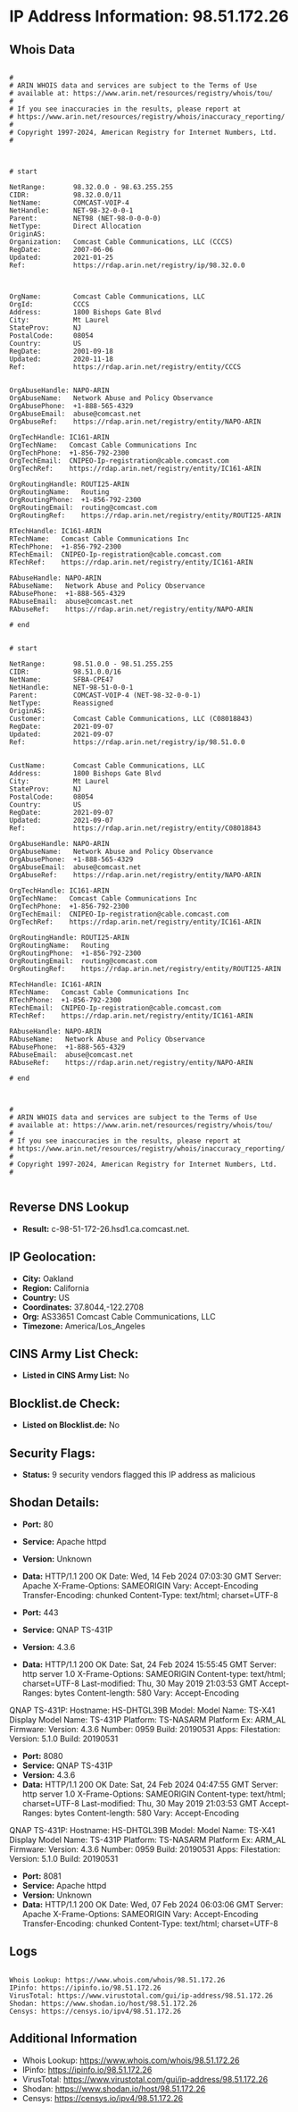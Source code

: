 # IP Address Information: 98.51.172.26

## Whois Data
```

#
# ARIN WHOIS data and services are subject to the Terms of Use
# available at: https://www.arin.net/resources/registry/whois/tou/
#
# If you see inaccuracies in the results, please report at
# https://www.arin.net/resources/registry/whois/inaccuracy_reporting/
#
# Copyright 1997-2024, American Registry for Internet Numbers, Ltd.
#



# start

NetRange:       98.32.0.0 - 98.63.255.255
CIDR:           98.32.0.0/11
NetName:        COMCAST-VOIP-4
NetHandle:      NET-98-32-0-0-1
Parent:         NET98 (NET-98-0-0-0-0)
NetType:        Direct Allocation
OriginAS:       
Organization:   Comcast Cable Communications, LLC (CCCS)
RegDate:        2007-06-06
Updated:        2021-01-25
Ref:            https://rdap.arin.net/registry/ip/98.32.0.0



OrgName:        Comcast Cable Communications, LLC
OrgId:          CCCS
Address:        1800 Bishops Gate Blvd
City:           Mt Laurel
StateProv:      NJ
PostalCode:     08054
Country:        US
RegDate:        2001-09-18
Updated:        2020-11-18
Ref:            https://rdap.arin.net/registry/entity/CCCS


OrgAbuseHandle: NAPO-ARIN
OrgAbuseName:   Network Abuse and Policy Observance
OrgAbusePhone:  +1-888-565-4329 
OrgAbuseEmail:  abuse@comcast.net
OrgAbuseRef:    https://rdap.arin.net/registry/entity/NAPO-ARIN

OrgTechHandle: IC161-ARIN
OrgTechName:   Comcast Cable Communications Inc
OrgTechPhone:  +1-856-792-2300 
OrgTechEmail:  CNIPEO-Ip-registration@cable.comcast.com
OrgTechRef:    https://rdap.arin.net/registry/entity/IC161-ARIN

OrgRoutingHandle: ROUTI25-ARIN
OrgRoutingName:   Routing
OrgRoutingPhone:  +1-856-792-2300 
OrgRoutingEmail:  routing@comcast.com
OrgRoutingRef:    https://rdap.arin.net/registry/entity/ROUTI25-ARIN

RTechHandle: IC161-ARIN
RTechName:   Comcast Cable Communications Inc
RTechPhone:  +1-856-792-2300 
RTechEmail:  CNIPEO-Ip-registration@cable.comcast.com
RTechRef:    https://rdap.arin.net/registry/entity/IC161-ARIN

RAbuseHandle: NAPO-ARIN
RAbuseName:   Network Abuse and Policy Observance
RAbusePhone:  +1-888-565-4329 
RAbuseEmail:  abuse@comcast.net
RAbuseRef:    https://rdap.arin.net/registry/entity/NAPO-ARIN

# end


# start

NetRange:       98.51.0.0 - 98.51.255.255
CIDR:           98.51.0.0/16
NetName:        SFBA-CPE47
NetHandle:      NET-98-51-0-0-1
Parent:         COMCAST-VOIP-4 (NET-98-32-0-0-1)
NetType:        Reassigned
OriginAS:       
Customer:       Comcast Cable Communications, LLC (C08018843)
RegDate:        2021-09-07
Updated:        2021-09-07
Ref:            https://rdap.arin.net/registry/ip/98.51.0.0


CustName:       Comcast Cable Communications, LLC
Address:        1800 Bishops Gate Blvd
City:           Mt Laurel
StateProv:      NJ
PostalCode:     08054
Country:        US
RegDate:        2021-09-07
Updated:        2021-09-07
Ref:            https://rdap.arin.net/registry/entity/C08018843

OrgAbuseHandle: NAPO-ARIN
OrgAbuseName:   Network Abuse and Policy Observance
OrgAbusePhone:  +1-888-565-4329 
OrgAbuseEmail:  abuse@comcast.net
OrgAbuseRef:    https://rdap.arin.net/registry/entity/NAPO-ARIN

OrgTechHandle: IC161-ARIN
OrgTechName:   Comcast Cable Communications Inc
OrgTechPhone:  +1-856-792-2300 
OrgTechEmail:  CNIPEO-Ip-registration@cable.comcast.com
OrgTechRef:    https://rdap.arin.net/registry/entity/IC161-ARIN

OrgRoutingHandle: ROUTI25-ARIN
OrgRoutingName:   Routing
OrgRoutingPhone:  +1-856-792-2300 
OrgRoutingEmail:  routing@comcast.com
OrgRoutingRef:    https://rdap.arin.net/registry/entity/ROUTI25-ARIN

RTechHandle: IC161-ARIN
RTechName:   Comcast Cable Communications Inc
RTechPhone:  +1-856-792-2300 
RTechEmail:  CNIPEO-Ip-registration@cable.comcast.com
RTechRef:    https://rdap.arin.net/registry/entity/IC161-ARIN

RAbuseHandle: NAPO-ARIN
RAbuseName:   Network Abuse and Policy Observance
RAbusePhone:  +1-888-565-4329 
RAbuseEmail:  abuse@comcast.net
RAbuseRef:    https://rdap.arin.net/registry/entity/NAPO-ARIN

# end



#
# ARIN WHOIS data and services are subject to the Terms of Use
# available at: https://www.arin.net/resources/registry/whois/tou/
#
# If you see inaccuracies in the results, please report at
# https://www.arin.net/resources/registry/whois/inaccuracy_reporting/
#
# Copyright 1997-2024, American Registry for Internet Numbers, Ltd.
#


```
## Reverse DNS Lookup
- **Result:** c-98-51-172-26.hsd1.ca.comcast.net.

## IP Geolocation:
- **City:** Oakland
- **Region:** California
- **Country:** US
- **Coordinates:** 37.8044,-122.2708
- **Org:** AS33651 Comcast Cable Communications, LLC
- **Timezone:** America/Los_Angeles

## CINS Army List Check:
- **Listed in CINS Army List:** 
No

## Blocklist.de Check:
- **Listed on Blocklist.de:** 
No

## Security Flags:
- **Status:** 9 security vendors flagged this IP address as malicious

## Shodan Details:
- **Port:** 80
- **Service:** Apache httpd
- **Version:** Unknown
- **Data:** HTTP/1.1 200 OK
Date: Wed, 14 Feb 2024 07:03:30 GMT
Server: Apache
X-Frame-Options: SAMEORIGIN
Vary: Accept-Encoding
Transfer-Encoding: chunked
Content-Type: text/html; charset=UTF-8



- **Port:** 443
- **Service:** QNAP TS-431P
- **Version:** 4.3.6
- **Data:** HTTP/1.1 200 OK
Date: Sat, 24 Feb 2024 15:55:45 GMT
Server: http server 1.0
X-Frame-Options: SAMEORIGIN
Content-type: text/html; charset=UTF-8
Last-modified: Thu, 30 May 2019 21:03:53 GMT
Accept-Ranges: bytes
Content-length: 580
Vary: Accept-Encoding


QNAP TS-431P:
  Hostname: HS-DHTGL39B
  Model:
    Model Name: TS-X41
    Display Model Name: TS-431P
    Platform: TS-NASARM
    Platform Ex: ARM_AL
  Firmware:
    Version: 4.3.6
    Number: 0959
    Build: 20190531
  Apps:
    Filestation:
      Version: 5.1.0
      Build: 20190531


- **Port:** 8080
- **Service:** QNAP TS-431P
- **Version:** 4.3.6
- **Data:** HTTP/1.1 200 OK
Date: Sat, 24 Feb 2024 04:47:55 GMT
Server: http server 1.0
X-Frame-Options: SAMEORIGIN
Content-type: text/html; charset=UTF-8
Last-modified: Thu, 30 May 2019 21:03:53 GMT
Accept-Ranges: bytes
Content-length: 580
Vary: Accept-Encoding


QNAP TS-431P:
  Hostname: HS-DHTGL39B
  Model:
    Model Name: TS-X41
    Display Model Name: TS-431P
    Platform: TS-NASARM
    Platform Ex: ARM_AL
  Firmware:
    Version: 4.3.6
    Number: 0959
    Build: 20190531
  Apps:
    Filestation:
      Version: 5.1.0
      Build: 20190531


- **Port:** 8081
- **Service:** Apache httpd
- **Version:** Unknown
- **Data:** HTTP/1.1 200 OK
Date: Wed, 07 Feb 2024 06:03:06 GMT
Server: Apache
X-Frame-Options: SAMEORIGIN
Vary: Accept-Encoding
Transfer-Encoding: chunked
Content-Type: text/html; charset=UTF-8



## Logs
```

Whois Lookup: https://www.whois.com/whois/98.51.172.26
IPinfo: https://ipinfo.io/98.51.172.26
VirusTotal: https://www.virustotal.com/gui/ip-address/98.51.172.26
Shodan: https://www.shodan.io/host/98.51.172.26
Censys: https://censys.io/ipv4/98.51.172.26

```
## Additional Information
- Whois Lookup: https://www.whois.com/whois/98.51.172.26
- IPinfo: https://ipinfo.io/98.51.172.26
- VirusTotal: https://www.virustotal.com/gui/ip-address/98.51.172.26
- Shodan: https://www.shodan.io/host/98.51.172.26
- Censys: https://censys.io/ipv4/98.51.172.26


